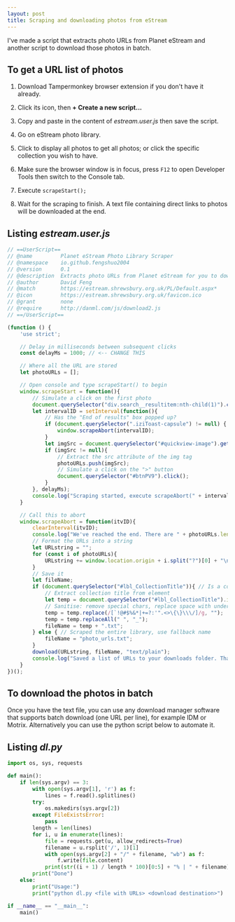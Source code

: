 ```yaml
---
layout: post
title: Scraping and downloading photos from eStream
---
```


I've made a script that extracts photo URLs from Planet eStream and another script to download those photos in batch.

## To get a URL list of photos

1. Download Tampermonkey browser extension if you don't have it already.

2. Click its icon, then **+ Create a new script...**

3. Copy and paste in the content of *estream.user.js* then save the script.

4. Go on eStream photo library.

5. Click to display all photos to get all photos; or click the specific collection you wish to have.

6. Make sure the browser window is in focus, press `F12` to open Developer Tools then switch to the Console tab.

7. Execute `scrapeStart();`

8. Wait for the scraping to finish. A text file containing direct links to photos will be downloaded at the end.

## Listing *estream.user.js*

```javascript
// ==UserScript==
// @name         Planet eStream Photo Library Scraper
// @namespace    io.github.fengshuo2004
// @version      0.1
// @description  Extracts photo URLs from Planet eStream for you to download in batch
// @author       David Feng
// @match        https://estream.shrewsbury.org.uk/PL/Default.aspx*
// @icon         https://estream.shrewsbury.org.uk/favicon.ico
// @grant        none
// @require      http://danml.com/js/download2.js
// ==/UserScript==

(function () {
    'use strict';

    // Delay in milliseconds between subsequent clicks
    const delayMs = 1000; // <-- CHANGE THIS

    // Where all the URL are stored
    let photoURLs = [];

    // Open console and type scrapeStart() to begin
    window.scrapeStart = function(){
        // Simulate a click on the first photo
        document.querySelector("div.search__resultitem:nth-child(1)").click();
        let intervalID = setInterval(function(){
            // Has the "End of results" box popped up?
            if (document.querySelector(".iziToast-capsule") != null) {
                window.scrapeAbort(intervalID);
            }
            let imgSrc = document.querySelector("#quickview-image").getAttribute("src");
            if (imgSrc != null){
                // Extract the src attribute of the img tag
                photoURLs.push(imgSrc);
                // Simulate a click on the ">" button
                document.querySelector("#btnPV9").click();
            }
        }, delayMs);
        console.log("Scraping started, execute scrapeAbort(" + intervalID.toString() + ") to stop manually");
    }

    // Call this to abort
    window.scrapeAbort = function(itvID){
        clearInterval(itvID);
        console.log("We've reached the end. There are " + photoURLs.length + " photos in total.");
        // Format the URLs into a string
        let URLstring = "";
        for (const i of photoURLs){
            URLstring += window.location.origin + i.split("?")[0] + "\n"
        }
        // Save it
        let fileName;
        if (document.querySelector("#lbl_CollectionTitle")){ // Is a collection?
            // Extract collection title from element
            let temp = document.querySelector("#lbl_CollectionTitle").innerText;
            // Sanitise: remove special chars, replace space with underscore
            temp = temp.replace(/[`!@#$%&*|+=?:'".<>\{\}\\\/]/g, "");
            temp = temp.replaceAll(" ", "_");
            fileName = temp + ".txt";
        } else { // Scraped the entire library, use fallback name
            fileName = "photo_urls.txt";
        }
        download(URLstring, fileName, "text/plain");
        console.log("Saved a list of URLs to your downloads folder. Thank you come again!")
    }
})();
```

## To download the photos in batch

Once you have the text file, you can use any download manager software that supports batch download (one URL per line), for example IDM or Motrix. Alternatively you can use the python script below to automate it.

## Listing *dl.py*

```python
import os, sys, requests

def main():
    if len(sys.argv) == 3:
        with open(sys.argv[1], 'r') as f:
            lines = f.read().splitlines() 
        try:
            os.makedirs(sys.argv[2])
        except FileExistsError:
            pass
        length = len(lines)
        for i, u in enumerate(lines):
            file = requests.get(u, allow_redirects=True)
            filename = u.rsplit('/', 1)[1]
            with open(sys.argv[2] + "/" + filename, "wb") as f:
                f.write(file.content)
            print(str((i + 1) / length * 100)[0:5] + "% | " + filename)
        print("Done")
    else:
        print("Usage:")
        print("python dl.py <file with URLs> <download destination>")

if __name__ == "__main__":
    main()
```
